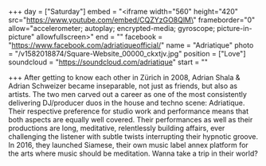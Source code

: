 +++
day = ["Saturday"]
embed = "<iframe width=\"560\" height=\"420\" src=\"https://www.youtube.com/embed/CQZYzGO8QlM\" frameborder=\"0\" allow=\"accelerometer; autoplay; encrypted-media; gyroscope; picture-in-picture\" allowfullscreen></iframe>"
end = ""
facebook = "https://www.facebook.com/adriatiqueofficial/"
name = "Adriatique"
photo = "/v1582018874/Square-Website_00000_ckxtjv.jpg"
position = ["Love"]
soundcloud = "https://soundcloud.com/adriatique"
start = ""

+++
After getting to know each other in Zürich in 2008, Adrian Shala & Adrian Schweizer became inseparable, not just as friends, but also as artists. The two men carved out a career as one of the most consistently delivering DJ/producer duos in the house and techno scene: Adriatique. Their respective preference for studio work and performance means that both aspects are equally well covered. Their performances as well as their productions are long, meditative, relentlessly building affairs, ever challenging the listener with subtle twists interrupting their hypnotic groove. In 2016, they launched Siamese, their own music label annex platform for the arts where music should be meditation. Wanna take a trip in their world?